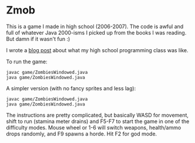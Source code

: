 # Zmob

This is a game I made in high school (2006-2007). The code is awful and full of
whatever Java 2000-isms I picked up from the books I was reading. But damn if
it wasn't fun :)

I wrote a [blog
post](https://jeremykun.com/2012/03/15/learning-programming-zombies/) about
what my high school programming class was like.

To run the game:

```
javac game/ZombiesWindowed.java
java game/ZombiesWindowed.java
```

A simpler version (with no fancy sprites and less lag):

```
javac game/ZombiesWindowed.java
java game/ZombiesWindowed.java
```

The instructions are pretty complicated, but basically WASD for movement, shift
to run (stamina meter drains) and F5-F7 to start the game in one of the
difficulty modes. Mouse wheel or 1-6 will switch weapons, health/ammo drops
randomly, and F9 spawns a horde. Hit F2 for god mode.
